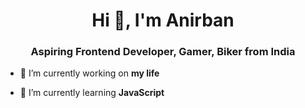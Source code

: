 <h1 align="center">Hi 👋, I'm Anirban</h1>
<h3 align="center">Aspiring Frontend Developer, Gamer, Biker from India</h3>

- 🔭 I’m currently working on **my life**

- 🌱 I’m currently learning **JavaScript**




